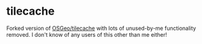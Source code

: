 # tilecache

Forked version of [OSGeo/tilecache](https://github.com/osgeo/tilecache) with
lots of unused-by-me functionality removed.  I don't know of any users of this
other than me either!
